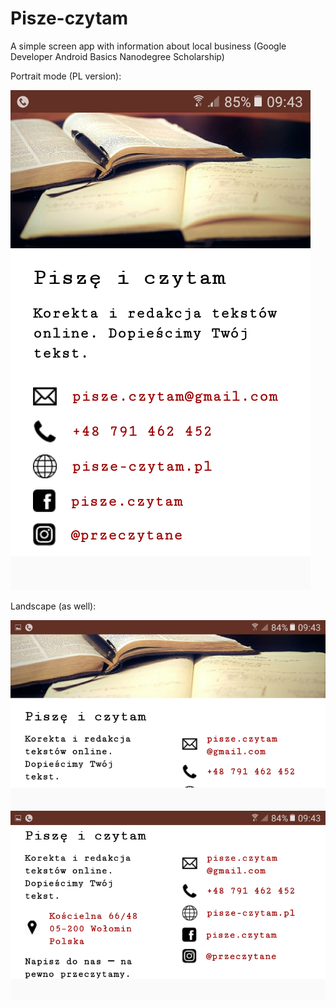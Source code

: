 # Pisze-czytam
A simple screen app with information about local business (Google Developer Android Basics Nanodegree Scholarship)

Portrait mode (PL version):

<img src="https://github.com/eovka/apps-screenshots/blob/master/PiC-20180216-094313.png">

Landscape (as well):

<img src="https://github.com/eovka/apps-screenshots/blob/master/PiC-20180216-094325.png">
<img src="https://github.com/eovka/apps-screenshots/blob/master/PiC-20180216-094351.png">
